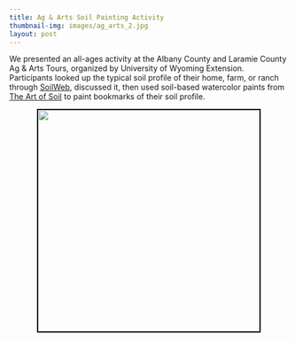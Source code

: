 ```yaml
---
title: Ag & Arts Soil Painting Activity
thumbnail-img: images/ag_arts_2.jpg
layout: post
---
```


We presented an all-ages activity at the Albany County and Laramie County Ag & Arts Tours, organized by University of Wyoming Extension. Participants looked up the typical soil profile of their home, farm, or ranch through [SoilWeb](https://casoilresource.lawr.ucdavis.edu/gmap/), discussed it, then used soil-based watercolor paints from [The Art of Soil](https://theartofsoil.com/) to paint bookmarks of their soil profile.

<div style="text-align: center;">
<img src="images/ag_arts" width="400" style="border: 2px solid black;"/>
</div>


